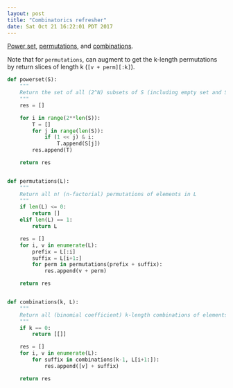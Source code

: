 ```yaml
---
layout: post
title: "Combinatorics refresher"
date: Sat Oct 21 16:22:01 PDT 2017
---
```


[Power set](https://en.wikipedia.org/wiki/Power_set), [permutations](https://en.wikipedia.org/wiki/Permutation),
and [combinations](https://en.wikipedia.org/wiki/Combination).

Note that for `permutations`, can augment to get the k-length permutations by
return slices of length k (`[v + perm][:k]`).


```python
def powerset(S):
    """
    Return the set of all (2^N) subsets of S (including empty set and S itself)
    """
    res = []

    for i in range(2**len(S)):
        T = []
        for j in range(len(S)):
            if (1 << j) & i:
                T.append(S[j])
        res.append(T)

    return res


def permutations(L):
    """
    Return all n! (n-factorial) permutations of elements in L
    """
    if len(L) <= 0:
        return []
    elif len(L) == 1:
        return L

    res = []
    for i, v in enumerate(L):
        prefix = L[:i]
        suffix = L[i+1:]
        for perm in permutations(prefix + suffix):
            res.append(v + perm)

    return res


def combinations(k, L):
    """
    Return all (binomial coefficient) k-length combinations of elements in L
    """
    if k == 0:
        return [[]]

    res = []
    for i, v in enumerate(L):
        for suffix in combinations(k-1, L[i+1:]):
            res.append([v] + suffix)

    return res
```

